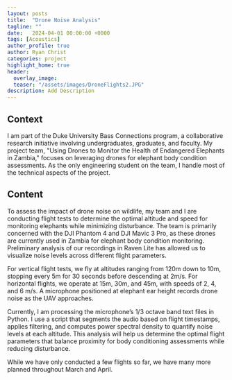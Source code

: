 ```yaml
---
layout: posts
title:  "Drone Noise Analysis"
tagline: ""
date:   2024-04-01 00:00:00 +0000
tags: [Acoustics]
author_profile: true
author: Ryan Christ
categories: project
highlight_home: true
header:
  overlay_image: 
  teaser: "/assets/images/DroneFlights2.JPG"
description: Add Description
---
```


## Context
I am part of the Duke University Bass Connections program, a collaborative research initiative involving undergraduates, graduates, and faculty. My project team, "Using Drones to Monitor the Health of Endangered Elephants in Zambia," focuses on leveraging drones for elephant body condition assessments. As the only engineering student on the team, I handle most of the technical aspects of the project.

## Content
To assess the impact of drone noise on wildlife, my team and I are conducting flight tests to determine the optimal altitude and speed for monitoring elephants while minimizing disturbance. The team is primarily concerned with the DJI Phantom 4 and DJI Mavic 3 Pro, as these drones are currently used in Zambia for elephant body condition monitoring. Preliminary analysis of our recordings in Raven Lite has allowed us to visualize noise levels across different flight parameters.

For vertical flight tests, we fly at altitudes ranging from 120m down to 10m, stopping every 5m for 30 seconds before descending at 2m/s. For horizontal flights, we operate at 15m, 30m, and 45m, with speeds of 2, 4, and 6 m/s. A microphone positioned at elephant ear height records drone noise as the UAV approaches.

Currently, I am processing the microphone’s 1/3 octave band text files in Python. I use a script that segments the audio based on flight timestamps, applies filtering, and computes power spectral density to quantify noise levels at each altitude. This analysis will help us determine the optimal flight parameters that balance proximity for body conditioning assessments while reducing disturbance.

While we have only conducted a few flights so far, we have many more planned throughout March and April.

<div id="nanogallery2"></div>
<script>
  $("#nanogallery2").nanogallery2({
  // ### gallery settings ###
  thumbnailHeight:  150,
  thumbnailWidth:   150,
  itemsBaseURL:     '/assets/images/',

  // ### gallery content ###
  items: [
      { src: 'SampleTxtFile.png', srct: 'SampleTxtFile.png' },
      { src: 'DroneData11-7.png', srct: 'DroneData11-7.png' },
      { src: 'DroneFlights1.JPG', srct: 'DroneFlights1.JPG' },
      { src: 'DroneFlights2.JPG', srct: 'DroneFlights2.JPG' },

  ]
});
</script>